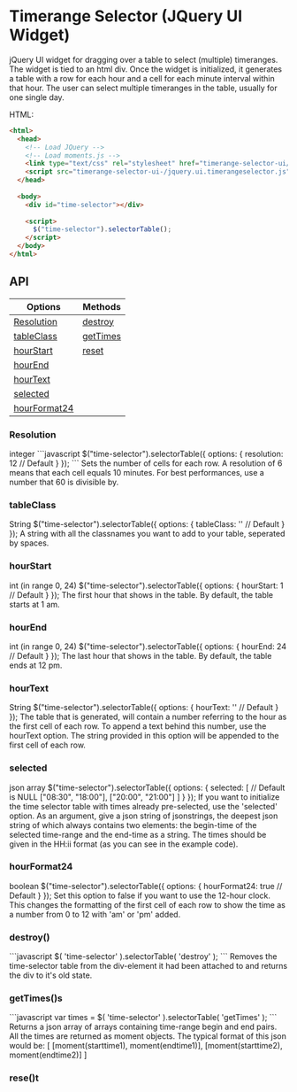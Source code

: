 Timerange Selector (JQuery UI Widget)
===================

jQuery UI widget for dragging over a table to select (multiple) timeranges. The widget is tied to an html div. 
Once the widget is initialized, it generates a table with a row for each hour and a cell for each minute interval within that hour. 
The user can select multiple timeranges in the table, usually for one single day. 

HTML:
```html
<html>
  <head>
    <!-- Load JQuery -->
    <!-- Load moments.js -->
    <link type="text/css" rel="stylesheet" href="timerange-selector-ui/timerangeselector.css"/>
    <script src="timerange-selector-ui-/jquery.ui.timerangeselector.js"></script>
  </head>
    
  <body>
    <div id="time-selector"></div>
    
    <script>
      $("time-selector").selectorTable();
    </script>
  </body>
</html>
```


<h2>API</h2>
<table>
  <thead>
    <th>Options</th>
    <th>Methods</th>
  </thead>
  <tbody>
    <tr>
      <td><a href="#api-resolution">Resolution</a></td>
      <td><a href="#api-destroy">destroy</a></td>
    </tr>
    <tr>
      <td><a href="#api-tableClass">tableClass</a></td>
      <td><a href="#api-getTimes">getTimes</a></td>
    </tr>
    <tr>
      <td><a href="#api-hourStart">hourStart</a></td>
      <td><a href="#api-reset">reset</a></td>
    </tr>
    <tr>
      <td><a href="#api-hourEnd">hourEnd</a></td>
      <td></td>
    </tr>
    <tr>
      <td><a href="#api-hourText">hourText</a></td>
      <td></td>
    </tr>
    <tr>
      <td><a href="#api-selected">selected</a></td>
      <td></td>
    </tr>
    <tr>
      <td><a href="#api-hourFormat24">hourFormat24</a></td>
      <td></td>
    </tr>
  </tbody>
</table>

<h3 name="api-resolution">Resolution</h3>
integer
```javascript
$("time-selector").selectorTable({
  options: {
    resolution: 12 // Default
  } 
});
```
Sets the number of cells for each row. 
A resolution of 6 means that each cell equals 10 minutes. 
For best performances, use a number that 60 is divisible by.

<h3 name="api-tableClass">tableClass</h3>
String
$("time-selector").selectorTable({
  options: {
    tableClass: '' // Default
  }
});
A string with all the classnames you want to add to your table, seperated by spaces.

<h3 name="api-hourStart">hourStart</h3>
int (in range 0, 24)
$("time-selector").selectorTable({
  options: {
    hourStart: 1 // Default
  }
});
The first hour that shows in the table. By default, the table starts at 1 am.

<h3 name="api-hourEnd">hourEnd</h3>
int (in range 0, 24)
$("time-selector").selectorTable({
  options: {
    hourEnd: 24 // Default
  }
});
The last hour that shows in the table. By default, the table ends at 12 pm.

<h3 name="api-hourText">hourText</h3>
String
$("time-selector").selectorTable({
  options: {
    hourText: '' // Default
  }
});
The table that is generated, will contain a number referring to the hour as the first cell of each row. 
To append a text behind this number, use the hourText option. The string provided in this option will be appended to the first cell of each row.

<h3 name="api-selected">selected</h3>
json array
$("time-selector").selectorTable({
  options: {
    selected: [ // Default is NULL
      ["08:30", "18:00"],
      ["20:00", "21:00"]
    ]
  }
});
If you want to initialize the time selector table with times already pre-selected, use the 'selected' option.
As an argument, give a json string of jsonstrings, the deepest json string of which always contains two elements: the begin-time of the selected time-range and the end-time as a string. 
The times should be given in the HH:ii format (as you can see in the example code).

<h3 name="api-hourFormat24">hourFormat24</h3>
boolean
$("time-selector").selectorTable({
  options: {
    hourFormat24: true // Default
  }
});
Set this option to false if you want to use the 12-hour clock. This changes the formatting of the first cell of each row to show the time as a number from 0 to 12 with 'am' or 'pm' added.


<h3 name="destroy">destroy()</h3>
```javascript
$( 'time-selector' ).selectorTable( 'destroy' );
```
Removes the time-selector table from the div-element it had been attached to and returns the div to it's old state.
<h3 name="api-getTimes">getTimes()s</h3>
```javascript
var times = $( 'time-selector' ).selectorTable( 'getTimes' );
```
Returns a json array of arrays containing time-range begin and end pairs. All the times are returned as moment objects. 
The typical format of this json would be:
  [ [moment(starttime1), moment(endtime1)], [moment(starttime2), moment(endtime2)] ]
  
<h3 name="reset">rese()t</h3
```javascript
$( 'time-selector' ).selectorTable( 'reset' );
```
Resets the time-selector table to its original state. This method may be invoked by a user clicking a button, to undo all the times they selected and/or re-selecting the timeranges set in the selected-option.
